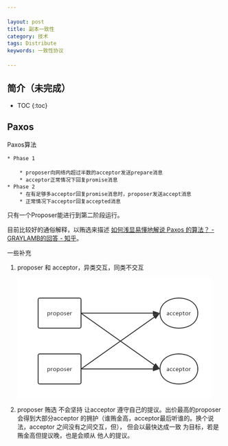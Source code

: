 ```yaml
---

layout: post
title: 副本一致性
category: 技术
tags: Distribute
keywords: 一致性协议

---
```


## 简介（未完成）

* TOC
{:toc}



## Paxos

Paxos算法

	* Phase 1
		
		* proposer向网络内超过半数的acceptor发送prepare消息
		* acceptor正常情况下回复promise消息
	* Phase 2
		* 在有足够多acceptor回复promise消息时，proposer发送accept消息
		* 正常情况下acceptor回复accepted消息

只有一个Proposer能进行到第二阶段运行。

目前比较好的通俗解释，以贿选来描述 [如何浅显易懂地解说 Paxos 的算法？ - GRAYLAMB的回答 - 知乎](https://www.zhihu.com/question/19787937/answer/107750652)。

一些补充

1. proposer 和 acceptor，异类交互，同类不交互

	![](/public/upload/architecture/distributed_system_2.png)
	
2. proposer 贿选 不会坚持 让acceptor 遵守自己的提议。出价最高的proposer 会得到大部分acceptor 的拥护（谁贿金高，acceptor最后听谁的。换个说法，acceptor 之间没有之间交互，但），  但会以最快达成一致 为目标，若是贿金高但提议晚，也是会顺从 他人的提议。
